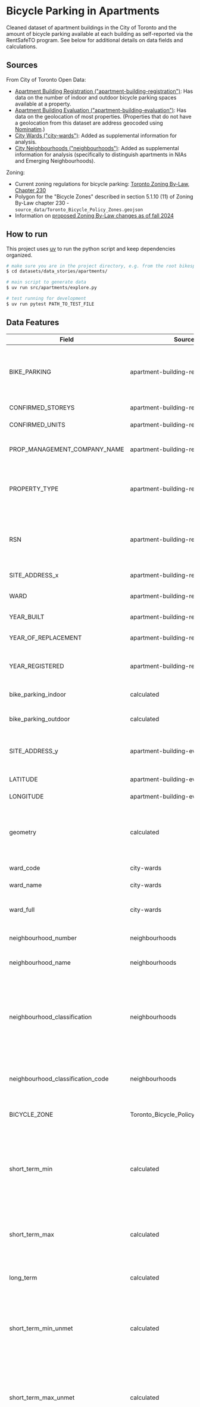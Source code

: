 # Bicycle Parking in Apartments

Cleaned dataset of apartment buildings in the City of Toronto and the amount of bicycle parking available at each building as self-reported via the RentSafeTO program. See below for additional details on data fields and calculations.

## Sources

From City of Toronto Open Data: 

- [Apartment Building Registration ("apartment-building-registration")](https://open.toronto.ca/dataset/apartment-building-registration/): Has data on the number of indoor and outdoor bicycle parking spaces available at a property.
- [Apartment Building Evaluation ("apartment-building-evaluation")](https://open.toronto.ca/dataset/apartment-building-evaluation/): Has data on the geolocation of most properties. (Properties that do not have a geolocation from this dataset are address geocoded using [Nominatim](https://nominatim.org/).)
- [City Wards ("city-wards")](https://open.toronto.ca/dataset/city-wards/): Added as supplemental information for analysis.
- [City Neighbourhoods ("neighbourhoods")](https://open.toronto.ca/dataset/neighbourhoods/): Added as supplemental information for analysis (specifically to distinguish apartments in NIAs and Emerging Neighbourhoods).

Zoning:

- Current zoning regulations for bicycle parking: [Toronto Zoning By-Law, Chapter 230](https://www.toronto.ca/zoning/bylaw_amendments/ZBL_NewProvision_Chapter230.htm)
- Polygon for the "Bicycle Zones" described in section 5.1.10 (11) of Zoning By-Law chapter 230 - `source_data/Toronto_Bicycle_Policy_Zones.geojson`
- Information on [proposed Zoning By-Law changes as of fall 2024](https://www.toronto.ca/city-government/planning-development/planning-studies-initiatives/review-of-parking-requirements-for-new-development/)

## How to run

This project uses [uv](https://github.com/astral-sh/uv) to run the python script and keep dependencies organized.

```bash
# make sure you are in the project directory, e.g. from the root bikespace/ folder
$ cd datasets/data_stories/apartments/

# main script to generate data
$ uv run src/apartments/explore.py 

# test running for development
$ uv run pytest PATH_TO_TEST_FILE
```

## Data Features

|     Field                         	|     Source                           	|     Description                                                                                                                                                                                	|
|-----------------------------------	|--------------------------------------	|------------------------------------------------------------------------------------------------------------------------------------------------------------------------------------------------	|
| BIKE_PARKING                      	| apartment-building-registration      	| Is there a dedicated bike   parking area? If so, how many indoor parking spots are available and how many   outdoor parking spots are available?                                               	|
| CONFIRMED_STOREYS                 	| apartment-building-registration      	| This is the number of storeys in   a building                                                                                                                                                  	|
| CONFIRMED_UNITS                   	| apartment-building-registration      	| This is the number of units in a   building                                                                                                                                                    	|
| PROP_MANAGEMENT_COMPANY_NAME      	| apartment-building-registration      	| What is the name of the company   who manages this property?                                                                                                                                   	|
| PROPERTY_TYPE                     	| apartment-building-registration      	| This field informs users of   whether a building is owned privately, through TCHC or social housing                                                                                            	|
| RSN                               	| apartment-building-registration      	| This is the ID number for the   building. It can be used to identify unique buildings and to match with   future apartment building datasets                                                   	|
| SITE_ADDRESS_x                    	| apartment-building-registration      	| Location of the building                                                                                                                                                                       	|
| WARD                              	| apartment-building-registration      	| This is the ward that the   building is located in.                                                                                                                                            	|
| YEAR_BUILT                        	| apartment-building-registration      	| When was the building built?                                                                                                                                                                   	|
| YEAR_OF_REPLACEMENT               	| apartment-building-registration      	| This is the year that the   elevator was replaced                                                                                                                                              	|
| YEAR_REGISTERED                   	| apartment-building-registration      	| This is the year the building   was registered in the ABS program                                                                                                                              	|
| bike_parking_indoor               	| calculated                           	| Number extracted from   BIKE_PARKING field                                                                                                                                                     	|
| bike_parking_outdoor              	| calculated                           	| Number extracted from   BIKE_PARKING field                                                                                                                                                     	|
| SITE_ADDRESS_y                    	| apartment-building-evaluation        	| Location of the building   (included for error checking - should match SITE_ADDRESS_x)                                                                                                         	|
| LATITUDE                          	| apartment-building-evaluation        	| Latitude coordinate of the   building                                                                                                                                                          	|
| LONGITUDE                         	| apartment-building-evaluation        	| Longitude coordinate of the   building                                                                                                                                                         	|
| geometry                          	| calculated                           	| Shapely Point coordinate for the   building based on data from apartment-building-evaluation or geocoded with   Nominatim if required                                                          	|
| ward_code                         	| city-wards                           	| Ward number, e.g. "4",   "19"                                                                                                                                                                  	|
| ward_name                         	| city-wards                           	| Ward name, e.g.   "Beaches-East York"                                                                                                                                                          	|
| ward_full                         	| city-wards                           	| Ward name and number, e.g.   "Etobicoke Centre (02)"                                                                                                                                           	|
| neighbourhood_number              	| neighbourhoods                       	| Neighbourhood number, e.g.   "54", "164"                                                                                                                                                       	|
| neighbourhood_name                	| neighbourhoods                       	| Neighbourhood name, e.g.   "O'Connor-Parkview"                                                                                                                                                 	|
| neighbourhood_classification      	| neighbourhoods                       	| Toronto Strong Neighbourhoods   Strategy classification description:    "Neighbourhood Improvement Area", "Emerging   Neighbourhood", or "Not an NIA or Emerging Neighbourhood"                	|
| neighbourhood_classification_code 	| neighbourhoods                       	| Toronto Strong Neighbourhoods   Strategy classification code:    "NIA", "EN", or "NA"                                                                                                          	|
| BICYCLE_ZONE                      	| Toronto_Bicycle_Policy_Zones.geojson 	| Polygon for bicycle zones   described in Toronto Zoning By-Law 230.5.1.10 (11)                                                                                                                 	|
| short_term_min                    	| calculated                           	| Number of short-term bicycle   parking spaces required by current zoning by-law if the developer uses the   maximum payment in lieu of bicycle parking (i.e. 50% reduction to formula)         	|
| short_term_max                    	| calculated                           	| Number of short-term bicycle   parking spaces required by current zoning by-law with no payment in lieu of   bicycle parking (i.e. 100% of formula)                                            	|
| long_term                         	| calculated                           	| Number of long-term bicycle   parking spaces required by current zoning by-law                                                                                                                 	|
| short_term_min_unmet              	| calculated                           	| Additional spaces that would   have to be added to meet current short-term minimum requirement. Formula:   (minimum short-term zoning requirement) - (number of short-term spaces   available) 	|
| short_term_max_unmet              	| calculated                           	| Additional spaces that would   have to be added to meet current short-term maximum requirement. Formula:   (maximum short-term zoning requirement) - (number of short-term spaces   available) 	|
| long_term_unmet                   	| calculated                           	| Additional spaces that would   have to be added to meet current long-term    requirement. Formula: (long-term zoning requirement) - (number of   long-term spaces available)                   	|
| total_unmet_min                   	| calculated                           	| Additional spaces that would   have to be added to meet minimum currentshort and long-term  requirements. Formula: short_term_min_unmet   + long_term_unmet                                    	|
| total_req_min                     	| calculated                           	| Minimum short and long-term   spaces required under current zoning by-law. Formula: short_term_min +   long_term                                                                               	|
| pc_unmet                          	| calculated                           	| Percentage of minimum current   by-law requirement not currently provided at the building. Formula:   total_unmet_min / total_req_min                                                          	|

